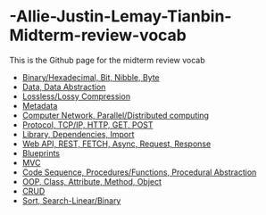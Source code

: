 # -Allie-Justin-Lemay-Tianbin-Midterm-review-vocab
This is the Github page for the midterm review vocab
* <a href="https://github.com/TianbinLiu/-Allie-Justin-Lemay-Tianbin-Midterm-review-vocab/wiki/Binary-Hexadecimal,-Bit,-Nibble,-Byte">Binary/Hexadecimal, Bit, Nibble, Byte</a>
* <a href="https://github.com/TianbinLiu/-Allie-Justin-Lemay-Tianbin-Midterm-review-vocab/wiki/Data,-Data-Abstraction">Data, Data Abstraction</a>
* <a href="https://github.com/TianbinLiu/-Allie-Justin-Lemay-Tianbin-Midterm-review-vocab/wiki/Lossless-Lossy-Compression">Lossless/Lossy Compression</a>
* <a href="https://github.com/TianbinLiu/-Allie-Justin-Lemay-Tianbin-Midterm-review-vocab/Metadata">Metadata</a>
* <a href="https://github.com/TianbinLiu/-Allie-Justin-Lemay-Tianbin-Midterm-review-vocab/wiki/Computer-Network,-Parallel-Distributed-computing">Computer Network, Parallel/Distributed computing</a>
* <a href="https://github.com/TianbinLiu/-Allie-Justin-Lemay-Tianbin-Midterm-review-vocab/wiki/Protocol,-TCP-IP,-HTTP,-GET,-POST">Protocol, TCP/IP, HTTP, GET, POST</a>
* <a href="https://github.com/TianbinLiu/-Allie-Justin-Lemay-Tianbin-Midterm-review-vocab/wiki/Library,-Dependencies,-Import">Library, Dependencies, Import</a>
* <a href="https://github.com/TianbinLiu/-Allie-Justin-Lemay-Tianbin-Midterm-review-vocab/wiki/Web-API,-REST,-FETCH,-Async,-Request,-Response">Web API, REST, FETCH, Async, Request, Response</a>
* <a href="https://github.com/TianbinLiu/-Allie-Justin-Lemay-Tianbin-Midterm-review-vocab/wiki/Blueprints">Blueprints</a>
* <a href="https://github.com/TianbinLiu/-Allie-Justin-Lemay-Tianbin-Midterm-review-vocab/wiki/MVC">MVC</a>
* <a href="https://github.com/TianbinLiu/-Allie-Justin-Lemay-Tianbin-Midterm-review-vocab/wiki/Code-Sequence,-Procedures-Functions,-Procedural-Abstraction">Code Sequence, Procedures/Functions, Procedural Abstraction</a>
* <a href="https://github.com/TianbinLiu/-Allie-Justin-Lemay-Tianbin-Midterm-review-vocab/wiki/OOP,-Class,-Attribute,-Method,-Object">OOP, Class, Attribute, Method, Object</a>
* <a href="https://github.com/TianbinLiu/-Allie-Justin-Lemay-Tianbin-Midterm-review-vocab/wiki/CRUD">CRUD</a>
* <a href="https://github.com/TianbinLiu/-Allie-Justin-Lemay-Tianbin-Midterm-review-vocab/wiki/Sort,-Search-Linear-Binary">Sort, Search-Linear/Binary</a>

